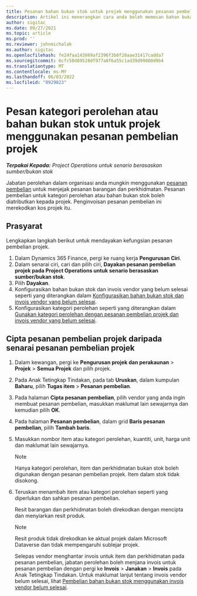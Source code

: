 ```yaml
---
title: Pesanan bahan bukan stok untuk projek menggunakan pesanan pembelian projek
description: Artikel ini menerangkan cara anda boleh memesan bahan bukan stok untuk projek menggunakan pesanan pembelian projek.
author: sigitac
ms.date: 09/27/2021
ms.topic: article
ms.prod: ''
ms.reviewer: johnmichalak
ms.author: sigitac
ms.openlocfilehash: fe24faa143869af2396f3b0f28aae31417cadda7
ms.sourcegitcommit: 6cfc50d89528df977a8f6a55c1ad39d99800d9b4
ms.translationtype: MT
ms.contentlocale: ms-MY
ms.lasthandoff: 06/03/2022
ms.locfileid: "8929823"
---
```

# <a name="order-procurement-categories-or-non-stocked-materials-for-a-project-using-project-purchase-orders"></a>Pesan kategori perolehan atau bahan bukan stok untuk projek menggunakan pesanan pembelian projek

_**Terpakai Kepada:** Project Operations untuk senario berasaskan sumber/bukan stok_

Jabatan perolehan dalam organisasi anda mungkin menggunakan [pesanan pembelian](/dynamics365/supply-chain/procurement/purchase-order-overview) untuk menjejak pesanan barangan dan perkhidmatan. Pesanan pembelian untuk kategori perolehan atau bahan bukan stok boleh diatributkan kepada projek. Penginvoisan pesanan pembelian ini merekodkan kos projek itu.

## <a name="prerequisites"></a>Prasyarat
Lengkapkan langkah berikut untuk mendayakan kefungsian pesanan pembelian projek.

1. Dalam Dynamics 365 Finance, pergi ke ruang kerja **Pengurusan Ciri**.
2. Dalam senarai ciri, cari dan pilih ciri, **Dayakan pesanan pembelian projek pada Project Operations untuk senario berasaskan sumber/bukan stok**.
3. Pilih **Dayakan**.
4. Konfigurasikan bahan bukan stok dan invois vendor yang belum selesai seperti yang diterangkan dalam [Konfigurasikan bahan bukan stok dan invois vendor yang belum selesai](configure-materials-nonstocked.md).
5. Konfigurasikan kategori perolehan seperti yang diterangkan dalam [Gunakan kategori perolehan dengan pesanan pembelian projek dan invois vendor yang belum selesai](configure-procurement-categories.md).

## <a name="create-a-project-purchase-order-from-the-project-purchase-order-list"></a>Cipta pesanan pembelian projek daripada senarai pesanan pembelian projek

1. Dalam kewangan, pergi ke **Pengurusan projek dan perakaunan** > **Projek** > **Semua Projek** dan pilih projek.
2. Pada Anak Tetingkap Tindakan, pada tab **Uruskan**, dalam kumpulan **Baharu**, pilih **Tugas item** > **Pesanan pembelian**.
3. Pada halaman **Cipta pesanan pembelian**, pilih vendor yang anda ingin membuat pesanan pembelian, masukkan maklumat lain sewajarnya dan kemudian pilih **OK**.
4. Pada halaman **Pesanan pembelian**, dalam grid **Baris pesanan pembelian**, pilih **Tambah baris**.
5. Masukkan nombor item atau kategori perolehan, kuantiti, unit, harga unit dan maklumat lain sewajarnya.

    > [!NOTE]
    > Hanya kategori perolehan, item dan perkhidmatan bukan stok boleh digunakan dengan pesanan pembelian projek. Item dalam stok tidak disokong.

6. Teruskan menambah item atau kategori perolehan seperti yang diperlukan dan sahkan pesanan pembelian.

    Resit barangan dan perkhidmatan boleh direkodkan dengan mencipta dan menyiarkan resit produk.

    > [!NOTE]
    > Resit produk tidak direkodkan ke aktual projek dalam Microsoft Dataverse dan tidak mempengaruhi sublejar projek.

    Selepas vendor menghantar invois untuk item dan perkhidmatan pada pesanan pembelian, jabatan perolehan boleh menjana invois untuk pesanan pembelian dengan pergi ke **Invois** > **Janakan** > **Invois** pada Anak Tetingkap Tindakan. Untuk maklumat lanjut tentang invois vendor belum selesai, lihat [Pembelian bahan bukan stok menggunakan invois vendor belum selesai](pending-vendor-invoices.md).
